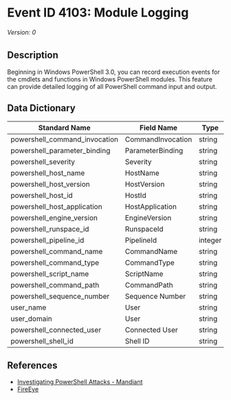 # Event ID 4103: Module Logging
###### Version: 0

## Description
Beginning in Windows PowerShell 3.0, you can record execution events for the cmdlets and functions in Windows PowerShell modules. This feature can provide detailed logging of all PowerShell command input and output.

## Data Dictionary
|Standard Name|Field Name|Type|Description|Sample Value|
|---|---|---|---|---|
|powershell_command_invocation|CommandInvocation|string||`Get-ChildItem`|
|powershell_parameter_binding|ParameterBinding|string||`Filter`|
|powershell_severity|Severity|string||`Informational`|
|powershell_host_name|HostName|string||`ConsoleHost`|
|powershell_host_version|HostVersion|string||`5.1.16299.431`|
|powershell_host_id|HostId|string||`312b26a7-53d3-45db-8b45-b79cae3afba9`|
|powershell_host_application|HostApplication|string||`C:\Windows\System32\WindowsPowerShell\v1.0\powershell.exe`|
|powershell_engine_version|EngineVersion|string||`5.1.16299.431`|
|powershell_runspace_id|RunspaceId|string||`0252cd51-52b5-4825-8029-a4f81a93cef6`|
|powershell_pipeline_id|PipelineId|integer||`35`|
|powershell_command_name|CommandName|string||`Get-ChildItem`|
|powershell_command_type|CommandType|string||`Cmdlet`|
|powershell_script_name|ScriptName|string||``|
|powershell_command_path|CommandPath|string||``|
|powershell_sequence_number|Sequence Number|string||`88`|
|user_name|User|string||`wardog`|
|user_domain|User|string||`DESKTOP-WARDOG`|
|powershell_connected_user|Connected User|string||``|
|powershell_shell_id|Shell ID|string||`Microsoft.PowerShell`|

## References
* [Investigating PowerShell Attacks - Mandiant](https://www.defcon.org/images/defcon-22/dc-22-presentations/Kazanciyan-Hastings/DEFCON-22-Ryan-Kazanciyan-Matt-Hastings-Investigating-Powershell-Attacks.pdf)
* [FireEye](https://www.fireeye.com/blog/threat-research/2016/02/greater_visibilityt.html)


